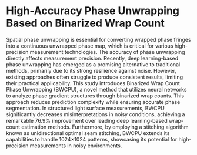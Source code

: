 <span class='anchor' id='abstract'></span>

# High-Accuracy Phase Unwrapping Based on Binarized Wrap Count
Spatial phase unwrapping is essential for converting wrapped phase fringes into a continuous unwrapped phase map, which is critical for various high-precision measurement technologies. The accuracy of phase unwrapping directly affects measurement precision. Recently, deep learning-based phase unwrapping has emerged as a promising alternative to traditional methods, primarily due to its strong resilience against noise. However, existing approaches often struggle to produce consistent results, limiting their practical applicability. This study introduces Binarized Wrap Count Phase Unwrapping (BWCPU), a novel method that utilizes neural networks to analyze phase gradient structures through binarized wrap counts. This approach reduces prediction complexity while ensuring accurate phase segmentation. In structured light surface measurements, BWCPU significantly decreases misinterpretations in noisy conditions, achieving a remarkable 76.9% improvement over leading deep learning-based wrap-count estimation methods. Furthermore, by employing a stitching algorithm known as unidirectional optimal seam stitching, BWCPU extends its capabilities to handle 1024×1024 patterns, showcasing its potential for high-precision measurements in noisy environments.


